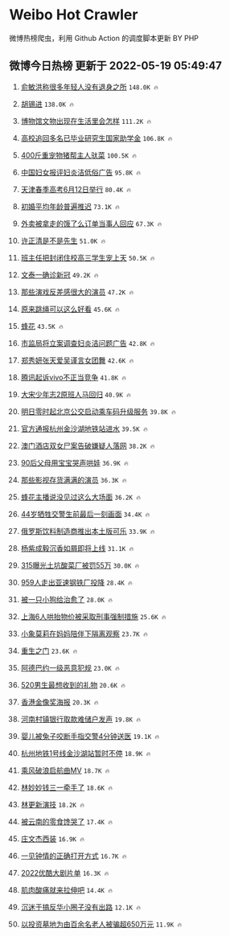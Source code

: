 # Weibo Hot Crawler 



微博热榜爬虫，利用 Github Action 的调度脚本更新 BY PHP 


## 微博今日热榜 更新于 2022-05-19 05:49:47 
1. [俞敏洪称很多年轻人没有退身之所](https://s.weibo.com/weibo?q=%23%E4%BF%9E%E6%95%8F%E6%B4%AA%E7%A7%B0%E5%BE%88%E5%A4%9A%E5%B9%B4%E8%BD%BB%E4%BA%BA%E6%B2%A1%E6%9C%89%E9%80%80%E8%BA%AB%E4%B9%8B%E6%89%80%23&Refer=top) `148.0K 🔥` 

1. [胡锡进](https://s.weibo.com/weibo?q=%E8%83%A1%E9%94%A1%E8%BF%9B&Refer=top) `138.0K 🔥` 

1. [博物馆文物出现在生活里会怎样](https://s.weibo.com/weibo?q=%23%E5%8D%9A%E7%89%A9%E9%A6%86%E6%96%87%E7%89%A9%E5%87%BA%E7%8E%B0%E5%9C%A8%E7%94%9F%E6%B4%BB%E9%87%8C%E4%BC%9A%E6%80%8E%E6%A0%B7%23&Refer=top) `111.2K 🔥` 

1. [高校追回多名已毕业研究生国家助学金](https://s.weibo.com/weibo?q=%23%E9%AB%98%E6%A0%A1%E8%BF%BD%E5%9B%9E%E5%A4%9A%E5%90%8D%E5%B7%B2%E6%AF%95%E4%B8%9A%E7%A0%94%E7%A9%B6%E7%94%9F%E5%9B%BD%E5%AE%B6%E5%8A%A9%E5%AD%A6%E9%87%91%23&Refer=top) `106.8K 🔥` 

1. [400斤重宠物猪帮主人驮菜](https://s.weibo.com/weibo?q=%23400%E6%96%A4%E9%87%8D%E5%AE%A0%E7%89%A9%E7%8C%AA%E5%B8%AE%E4%B8%BB%E4%BA%BA%E9%A9%AE%E8%8F%9C%23&Refer=top) `100.5K 🔥` 

1. [中国妇女报评妇炎洁低俗广告](https://s.weibo.com/weibo?q=%23%E4%B8%AD%E5%9B%BD%E5%A6%87%E5%A5%B3%E6%8A%A5%E8%AF%84%E5%A6%87%E7%82%8E%E6%B4%81%E4%BD%8E%E4%BF%97%E5%B9%BF%E5%91%8A%23&Refer=top) `95.8K 🔥` 

1. [天津春季高考6月12日举行](https://s.weibo.com/weibo?q=%23%E5%A4%A9%E6%B4%A5%E6%98%A5%E5%AD%A3%E9%AB%98%E8%80%836%E6%9C%8812%E6%97%A5%E4%B8%BE%E8%A1%8C%23&Refer=top) `80.4K 🔥` 

1. [初婚平均年龄普遍推迟](https://s.weibo.com/weibo?q=%23%E5%88%9D%E5%A9%9A%E5%B9%B3%E5%9D%87%E5%B9%B4%E9%BE%84%E6%99%AE%E9%81%8D%E6%8E%A8%E8%BF%9F%23&Refer=top) `73.1K 🔥` 

1. [外卖被拿走的饿了么订单当事人回应](https://s.weibo.com/weibo?q=%23%E5%A4%96%E5%8D%96%E8%A2%AB%E6%8B%BF%E8%B5%B0%E7%9A%84%E9%A5%BF%E4%BA%86%E4%B9%88%E8%AE%A2%E5%8D%95%E5%BD%93%E4%BA%8B%E4%BA%BA%E5%9B%9E%E5%BA%94%23&Refer=top) `67.3K 🔥` 

1. [许正清是不是先生](https://s.weibo.com/weibo?q=%E8%AE%B8%E6%AD%A3%E6%B8%85%E6%98%AF%E4%B8%8D%E6%98%AF%E5%85%88%E7%94%9F&Refer=top) `51.0K 🔥` 

1. [班主任把封闭住校高三学生宠上天](https://s.weibo.com/weibo?q=%23%E7%8F%AD%E4%B8%BB%E4%BB%BB%E6%8A%8A%E5%B0%81%E9%97%AD%E4%BD%8F%E6%A0%A1%E9%AB%98%E4%B8%89%E5%AD%A6%E7%94%9F%E5%AE%A0%E4%B8%8A%E5%A4%A9%23&Refer=top) `50.5K 🔥` 

1. [文泰一确诊新冠](https://s.weibo.com/weibo?q=%23%E6%96%87%E6%B3%B0%E4%B8%80%E7%A1%AE%E8%AF%8A%E6%96%B0%E5%86%A0%23&Refer=top) `49.2K 🔥` 

1. [那些演戏反差感很大的演员](https://s.weibo.com/weibo?q=%23%E9%82%A3%E4%BA%9B%E6%BC%94%E6%88%8F%E5%8F%8D%E5%B7%AE%E6%84%9F%E5%BE%88%E5%A4%A7%E7%9A%84%E6%BC%94%E5%91%98%23&Refer=top) `47.2K 🔥` 

1. [原来跳绳可以这么好看](https://s.weibo.com/weibo?q=%23%E5%8E%9F%E6%9D%A5%E8%B7%B3%E7%BB%B3%E5%8F%AF%E4%BB%A5%E8%BF%99%E4%B9%88%E5%A5%BD%E7%9C%8B%23&Refer=top) `45.6K 🔥` 

1. [蜂花](https://s.weibo.com/weibo?q=%23%E8%9C%82%E8%8A%B1%23&Refer=top) `43.5K 🔥` 

1. [市监局将立案调查妇炎洁问题广告](https://s.weibo.com/weibo?q=%23%E5%B8%82%E7%9B%91%E5%B1%80%E5%B0%86%E7%AB%8B%E6%A1%88%E8%B0%83%E6%9F%A5%E5%A6%87%E7%82%8E%E6%B4%81%E9%97%AE%E9%A2%98%E5%B9%BF%E5%91%8A%23&Refer=top) `42.8K 🔥` 

1. [郑秀妍张天爱吴谨言女团舞](https://s.weibo.com/weibo?q=%23%E9%83%91%E7%A7%80%E5%A6%8D%E5%BC%A0%E5%A4%A9%E7%88%B1%E5%90%B4%E8%B0%A8%E8%A8%80%E5%A5%B3%E5%9B%A2%E8%88%9E%23&Refer=top) `42.6K 🔥` 

1. [腾讯起诉vivo不正当竞争](https://s.weibo.com/weibo?q=%23%E8%85%BE%E8%AE%AF%E8%B5%B7%E8%AF%89vivo%E4%B8%8D%E6%AD%A3%E5%BD%93%E7%AB%9E%E4%BA%89%23&Refer=top) `41.8K 🔥` 

1. [大宋少年志2原班人马回归](https://s.weibo.com/weibo?q=%23%E5%A4%A7%E5%AE%8B%E5%B0%91%E5%B9%B4%E5%BF%972%E5%8E%9F%E7%8F%AD%E4%BA%BA%E9%A9%AC%E5%9B%9E%E5%BD%92%23&Refer=top) `40.9K 🔥` 

1. [明日零时起北京公交启动乘车码升级服务](https://s.weibo.com/weibo?q=%23%E6%98%8E%E6%97%A5%E9%9B%B6%E6%97%B6%E8%B5%B7%E5%8C%97%E4%BA%AC%E5%85%AC%E4%BA%A4%E5%90%AF%E5%8A%A8%E4%B9%98%E8%BD%A6%E7%A0%81%E5%8D%87%E7%BA%A7%E6%9C%8D%E5%8A%A1%23&Refer=top) `39.8K 🔥` 

1. [官方通报杭州金沙湖地铁站进水](https://s.weibo.com/weibo?q=%23%E5%AE%98%E6%96%B9%E9%80%9A%E6%8A%A5%E6%9D%AD%E5%B7%9E%E9%87%91%E6%B2%99%E6%B9%96%E5%9C%B0%E9%93%81%E7%AB%99%E8%BF%9B%E6%B0%B4%23&Refer=top) `39.5K 🔥` 

1. [澳门酒店双女尸案告破嫌疑人落网](https://s.weibo.com/weibo?q=%23%E6%BE%B3%E9%97%A8%E9%85%92%E5%BA%97%E5%8F%8C%E5%A5%B3%E5%B0%B8%E6%A1%88%E5%91%8A%E7%A0%B4%E5%AB%8C%E7%96%91%E4%BA%BA%E8%90%BD%E7%BD%91%23&Refer=top) `38.2K 🔥` 

1. [90后父母用宝宝哭声哄娃](https://s.weibo.com/weibo?q=%2390%E5%90%8E%E7%88%B6%E6%AF%8D%E7%94%A8%E5%AE%9D%E5%AE%9D%E5%93%AD%E5%A3%B0%E5%93%84%E5%A8%83%23&Refer=top) `36.9K 🔥` 

1. [那些影视存货满满的演员](https://s.weibo.com/weibo?q=%23%E9%82%A3%E4%BA%9B%E5%BD%B1%E8%A7%86%E5%AD%98%E8%B4%A7%E6%BB%A1%E6%BB%A1%E7%9A%84%E6%BC%94%E5%91%98%23&Refer=top) `36.3K 🔥` 

1. [蜂花主播说没见过这么大场面](https://s.weibo.com/weibo?q=%23%E8%9C%82%E8%8A%B1%E4%B8%BB%E6%92%AD%E8%AF%B4%E6%B2%A1%E8%A7%81%E8%BF%87%E8%BF%99%E4%B9%88%E5%A4%A7%E5%9C%BA%E9%9D%A2%23&Refer=top) `36.2K 🔥` 

1. [44岁牺牲交警生前最后一刻画面](https://s.weibo.com/weibo?q=%2344%E5%B2%81%E7%89%BA%E7%89%B2%E4%BA%A4%E8%AD%A6%E7%94%9F%E5%89%8D%E6%9C%80%E5%90%8E%E4%B8%80%E5%88%BB%E7%94%BB%E9%9D%A2%23&Refer=top) `34.4K 🔥` 

1. [俄罗斯饮料制造商推出本土版可乐](https://s.weibo.com/weibo?q=%23%E4%BF%84%E7%BD%97%E6%96%AF%E9%A5%AE%E6%96%99%E5%88%B6%E9%80%A0%E5%95%86%E6%8E%A8%E5%87%BA%E6%9C%AC%E5%9C%9F%E7%89%88%E5%8F%AF%E4%B9%90%23&Refer=top) `33.9K 🔥` 

1. [杨紫成毅沉香如屑即将上线](https://s.weibo.com/weibo?q=%23%E6%9D%A8%E7%B4%AB%E6%88%90%E6%AF%85%E6%B2%89%E9%A6%99%E5%A6%82%E5%B1%91%E5%8D%B3%E5%B0%86%E4%B8%8A%E7%BA%BF%23&Refer=top) `31.1K 🔥` 

1. [315曝光土坑酸菜厂被罚55万](https://s.weibo.com/weibo?q=%23315%E6%9B%9D%E5%85%89%E5%9C%9F%E5%9D%91%E9%85%B8%E8%8F%9C%E5%8E%82%E8%A2%AB%E7%BD%9A55%E4%B8%87%23&Refer=top) `30.0K 🔥` 

1. [959人走出亚速钢铁厂投降](https://s.weibo.com/weibo?q=%23959%E4%BA%BA%E8%B5%B0%E5%87%BA%E4%BA%9A%E9%80%9F%E9%92%A2%E9%93%81%E5%8E%82%E6%8A%95%E9%99%8D%23&Refer=top) `28.4K 🔥` 

1. [被一只小狗给治愈了](https://s.weibo.com/weibo?q=%23%E8%A2%AB%E4%B8%80%E5%8F%AA%E5%B0%8F%E7%8B%97%E7%BB%99%E6%B2%BB%E6%84%88%E4%BA%86%23&Refer=top) `28.0K 🔥` 

1. [上海6人哄抬物价被采取刑事强制措施](https://s.weibo.com/weibo?q=%23%E4%B8%8A%E6%B5%B76%E4%BA%BA%E5%93%84%E6%8A%AC%E7%89%A9%E4%BB%B7%E8%A2%AB%E9%87%87%E5%8F%96%E5%88%91%E4%BA%8B%E5%BC%BA%E5%88%B6%E6%8E%AA%E6%96%BD%23&Refer=top) `25.6K 🔥` 

1. [小象莫莉在妈妈陪伴下隔离观察](https://s.weibo.com/weibo?q=%23%E5%B0%8F%E8%B1%A1%E8%8E%AB%E8%8E%89%E5%9C%A8%E5%A6%88%E5%A6%88%E9%99%AA%E4%BC%B4%E4%B8%8B%E9%9A%94%E7%A6%BB%E8%A7%82%E5%AF%9F%23&Refer=top) `23.7K 🔥` 

1. [重生之门](https://s.weibo.com/weibo?q=%E9%87%8D%E7%94%9F%E4%B9%8B%E9%97%A8&Refer=top) `23.6K 🔥` 

1. [阿德巴约一级恶意犯规](https://s.weibo.com/weibo?q=%23%E9%98%BF%E5%BE%B7%E5%B7%B4%E7%BA%A6%E4%B8%80%E7%BA%A7%E6%81%B6%E6%84%8F%E7%8A%AF%E8%A7%84%23&Refer=top) `23.0K 🔥` 

1. [520男生最想收到的礼物](https://s.weibo.com/weibo?q=%23520%E7%94%B7%E7%94%9F%E6%9C%80%E6%83%B3%E6%94%B6%E5%88%B0%E7%9A%84%E7%A4%BC%E7%89%A9%23&Refer=top) `20.6K 🔥` 

1. [香港金像奖海报](https://s.weibo.com/weibo?q=%23%E9%A6%99%E6%B8%AF%E9%87%91%E5%83%8F%E5%A5%96%E6%B5%B7%E6%8A%A5%23&Refer=top) `20.3K 🔥` 

1. [河南村镇银行取款难储户发声](https://s.weibo.com/weibo?q=%23%E6%B2%B3%E5%8D%97%E6%9D%91%E9%95%87%E9%93%B6%E8%A1%8C%E5%8F%96%E6%AC%BE%E9%9A%BE%E5%82%A8%E6%88%B7%E5%8F%91%E5%A3%B0%23&Refer=top) `19.8K 🔥` 

1. [婴儿被兔子咬断手指交警4分钟送医](https://s.weibo.com/weibo?q=%23%E5%A9%B4%E5%84%BF%E8%A2%AB%E5%85%94%E5%AD%90%E5%92%AC%E6%96%AD%E6%89%8B%E6%8C%87%E4%BA%A4%E8%AD%A64%E5%88%86%E9%92%9F%E9%80%81%E5%8C%BB%23&Refer=top) `19.1K 🔥` 

1. [杭州地铁1号线金沙湖站暂时不停](https://s.weibo.com/weibo?q=%23%E6%9D%AD%E5%B7%9E%E5%9C%B0%E9%93%811%E5%8F%B7%E7%BA%BF%E9%87%91%E6%B2%99%E6%B9%96%E7%AB%99%E6%9A%82%E6%97%B6%E4%B8%8D%E5%81%9C%23&Refer=top) `18.9K 🔥` 

1. [乘风破浪启航曲MV](https://s.weibo.com/weibo?q=%23%E4%B9%98%E9%A3%8E%E7%A0%B4%E6%B5%AA%E5%90%AF%E8%88%AA%E6%9B%B2MV%23&Refer=top) `18.7K 🔥` 

1. [林妙妙钱三一牵手了](https://s.weibo.com/weibo?q=%23%E6%9E%97%E5%A6%99%E5%A6%99%E9%92%B1%E4%B8%89%E4%B8%80%E7%89%B5%E6%89%8B%E4%BA%86%23&Refer=top) `18.6K 🔥` 

1. [林更新演技](https://s.weibo.com/weibo?q=%23%E6%9E%97%E6%9B%B4%E6%96%B0%E6%BC%94%E6%8A%80%23&Refer=top) `18.2K 🔥` 

1. [被云南的零食馋哭了](https://s.weibo.com/weibo?q=%23%E8%A2%AB%E4%BA%91%E5%8D%97%E7%9A%84%E9%9B%B6%E9%A3%9F%E9%A6%8B%E5%93%AD%E4%BA%86%23&Refer=top) `17.4K 🔥` 

1. [庄文杰西装](https://s.weibo.com/weibo?q=%23%E5%BA%84%E6%96%87%E6%9D%B0%E8%A5%BF%E8%A3%85%23&Refer=top) `16.9K 🔥` 

1. [一见钟情的正确打开方式](https://s.weibo.com/weibo?q=%23%E4%B8%80%E8%A7%81%E9%92%9F%E6%83%85%E7%9A%84%E6%AD%A3%E7%A1%AE%E6%89%93%E5%BC%80%E6%96%B9%E5%BC%8F%23&Refer=top) `16.7K 🔥` 

1. [2022优酷大剧片单](https://s.weibo.com/weibo?q=%232022%E4%BC%98%E9%85%B7%E5%A4%A7%E5%89%A7%E7%89%87%E5%8D%95%23&Refer=top) `16.3K 🔥` 

1. [肌肉酸痛就来拉伸吧](https://s.weibo.com/weibo?q=%23%E8%82%8C%E8%82%89%E9%85%B8%E7%97%9B%E5%B0%B1%E6%9D%A5%E6%8B%89%E4%BC%B8%E5%90%A7%23&Refer=top) `14.4K 🔥` 

1. [沉迷于搞反华小圈子没有出路](https://s.weibo.com/weibo?q=%23%E6%B2%89%E8%BF%B7%E4%BA%8E%E6%90%9E%E5%8F%8D%E5%8D%8E%E5%B0%8F%E5%9C%88%E5%AD%90%E6%B2%A1%E6%9C%89%E5%87%BA%E8%B7%AF%23&Refer=top) `12.1K 🔥` 

1. [以投资墓地为由百余名老人被骗超650万元](https://s.weibo.com/weibo?q=%23%E4%BB%A5%E6%8A%95%E8%B5%84%E5%A2%93%E5%9C%B0%E4%B8%BA%E7%94%B1%E7%99%BE%E4%BD%99%E5%90%8D%E8%80%81%E4%BA%BA%E8%A2%AB%E9%AA%97%E8%B6%85650%E4%B8%87%E5%85%83%23&Refer=top) `11.9K 🔥` 

